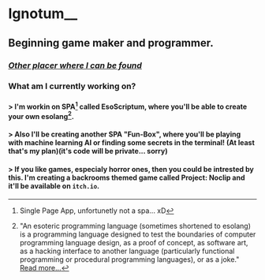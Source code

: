 # Ignotum__
## Beginning game maker and programmer.
### [*Other placer where I can be found*](https://pastebin.com/V2M6RfLR)

### What am I currently working on?
<!-- An FAQ/Q&A? No, just saying what shit I'm doing, even tho no one cares... -->
#### > I'm workin on SPA[^1] called EsoScriptum, where you'll be able to create your own esolang[^2].
#### > Also I'll be creating another SPA "Fun-Box", where you'll be playing with machine learning AI or finding some secrets in the terminal! (At least that's my plan)(it's code will be private... sorry)
#### > If you like games, especialy horror ones, then you could be intrested by this. I'm creating a backrooms themed game called Project: Noclip and it'll be available on `itch.io`.
<!-- And mayybe it'll be my portfolio or some "about me" shit... heh -->
[^1]: Single Page App, unfortunetly not a spa... xD
[^2]: "An esoteric programming language (sometimes shortened to esolang) is a programming language designed to test the boundaries of computer programming language design, as a proof of concept, as software art, as a hacking interface to another language (particularly functional programming or procedural programming languages), or as a joke." [Read more...](wikipedia.org/wiki/Esoteric_programming_language)
